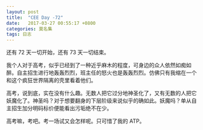 ```yaml
---
layout: post
title:  "CEE Day -72"
date:   2017-03-27 00:55:17 +0800
categories: 莫名集
tags: 日志
---
```

还有 72 天一切开始，还有 73 天一切结束。

我个人对于高考，似乎已经到了一种近乎麻木的程度，可身边的众人依然如痴如醉。自主招生进行地轰轰烈烈，班主任的怒火也是轰轰烈烈。仿佛只有我缩在一个和这个疯狂世界隔离的壳里看着他们。

高考，说到底，实在没有什么趣。无数人把它过分地神圣化了，又有无数的人把它妖魔化了。神圣吗？对于想要翻身的下层阶级来说似乎的确如此。妖魔吗？单从自主招生加分明码标价便能看出污垢绝不在少。

高考嘛，考吧。考一场试又会怎样呢。只可惜了我的 ATP。
